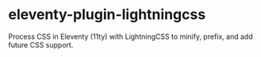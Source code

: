 # eleventy-plugin-lightningcss
Process CSS in Eleventy (11ty) with LightningCSS to minify, prefix, and add future CSS support.

